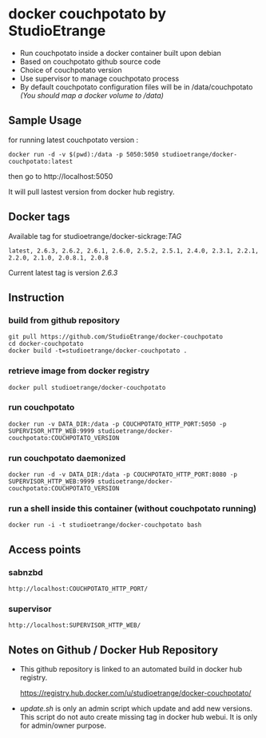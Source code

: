 # docker couchpotato by StudioEtrange

* Run couchpotato inside a docker container built upon debian
* Based on couchpotato github source code
* Choice of couchpotato version
* Use supervisor to manage couchpotato process
* By default couchpotato configuration files will be in /data/couchpotato _(You should map a docker volume to /data)_


## Sample Usage

for running latest couchpotato version :

	docker run -d -v $(pwd):/data -p 5050:5050 studioetrange/docker-couchpotato:latest

then go to http://localhost:5050

It will pull lastest version from docker hub registry.

## Docker tags

Available tag for studioetrange/docker-sickrage:*TAG*

	latest, 2.6.3, 2.6.2, 2.6.1, 2.6.0, 2.5.2, 2.5.1, 2.4.0, 2.3.1, 2.2.1, 2.2.0, 2.1.0, 2.0.8.1, 2.0.8

Current latest tag is version *2.6.3*

## Instruction 

### build from github repository

	git pull https://github.com/StudioEtrange/docker-couchpotato
	cd docker-couchpotato
	docker build -t=studioetrange/docker-couchpotato .

### retrieve image from docker registry

	docker pull studioetrange/docker-couchpotato

### run couchpotato 

	docker run -v DATA_DIR:/data -p COUCHPOTATO_HTTP_PORT:5050 -p SUPERVISOR_HTTP_WEB:9999 studioetrange/docker-couchpotato:COUCHPOTATO_VERSION

### run couchpotato daemonized

	docker run -d -v DATA_DIR:/data -p COUCHPOTATO_HTTP_PORT:8080 -p SUPERVISOR_HTTP_WEB:9999 studioetrange/docker-couchpotato:COUCHPOTATO_VERSION

### run a shell inside this container (without couchpotato running)

	docker run -i -t studioetrange/docker-couchpotato bash

## Access points

### sabnzbd

	http://localhost:COUCHPOTATO_HTTP_PORT/
	
### supervisor

	http://localhost:SUPERVISOR_HTTP_WEB/


## Notes on Github / Docker Hub Repository

* This github repository is linked to an automated build in docker hub registry.

	https://registry.hub.docker.com/u/studioetrange/docker-couchpotato/

* _update.sh_ is only an admin script which update and add new versions. This script do not auto create missing tag in docker hub webui. It is only for admin/owner purpose.
